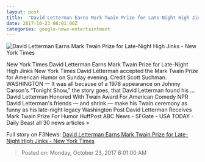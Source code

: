 ```yaml
---
layout: post
title:  "David Letterman Earns Mark Twain Prize for Late-Night High Jinks - New York Times"
date: 2017-10-23 06:01:00Z
categories: google-news-entertaintment
---
```


![David Letterman Earns Mark Twain Prize for Late-Night High Jinks - New York Times](https://static01.nyt.com/images/2017/10/23/arts/23marktwain-prize1/23marktwain-prize1-facebookJumbo.jpg)

New York Times David Letterman Earns Mark Twain Prize for Late-Night High Jinks New York Times David Letterman accepted the Mark Twain Prize for American Humor on Sunday evening. Credit Scott Suchman. WASHINGTON — It was all because of a 1978 appearance on Johnny Carson's “Tonight Show,” the story goes, that David Letterman found his ... David Letterman Honored With Twain Award For American Comedy NPR David Letterman's friends — and shrink — make his Twain ceremony as funny as his late-night legacy Washington Post David Letterman Receives Mark Twain Prize For Humor HuffPost ABC News - SFGate - USA TODAY - Daily Beast all 30 news articles »


Full story on F3News: [David Letterman Earns Mark Twain Prize for Late-Night High Jinks - New York Times](http://www.f3nws.com/n/jgbfCG)

> Posted on: Monday, October 23, 2017 6:01:00 AM
